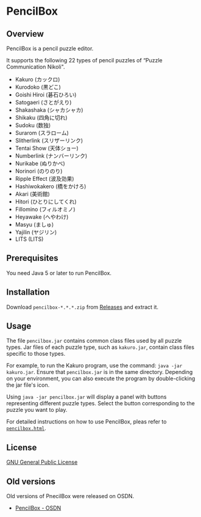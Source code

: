 # PencilBox

## Overview

PencilBox is a pencil puzzle editor.

It supports the following 22 types of pencil puzzles of “Puzzle Communication Nikoli".

-  Kakuro (カックロ)
-  Kurodoko (黒どこ)
-  Goishi Hiroi (碁石ひろい)
-  Satogaeri (さとがえり)
-  Shakashaka (シャカシャカ)
-  Shikaku (四角に切れ)
-  Sudoku (数独)
-  Surarom (スラローム)
-  Slitherlink (スリザーリンク)
-  Tentai Show (天体ショー)
-  Numberlink (ナンバーリンク)
-  Nurikabe (ぬりかべ)
-  Norinori (のりのり)
-  Ripple Effect (波及効果)
-  Hashiwokakero (橋をかけろ)
-  Akari (美術館)
-  Hitori (ひとりにしてくれ)
-  Fillomino (フィルオミノ)
-  Heyawake (へやわけ)
-  Masyu (ましゅ)
-  Yajilin (ヤジリン)
-  LITS (LITS)

## Prerequisites

You need Java 5 or later to run PencilBox.

## Installation

Download `pencilbox-*.*.*.zip` from [Releases](https://github.com/Nayuta4/pencilbox/releases/latest) and extract it.

## Usage

The file `pencilbox.jar` contains common class files used by all puzzle types. Jar files of each puzzle type, such as `kakuro.jar`, contain class files specific to those types.

For example, to run the Kakuro program, use the command: `java -jar kakuro.jar`. Ensure that `pencilbox.jar` is in the same directory. Depending on your environment, you can also execute the program by double-clicking the jar file's icon.

Using `java -jar pencilbox.jar` will display a panel with buttons representing different puzzle types. Select the button corresponding to the puzzle you want to play. 

For detailed instructions on how to use PencilBox, pleas refer to [`pencilbox.html`](https://nayuta4.github.io/PencilBox/pencilbox.html).

## License

[GNU General Public License](doc/LICENSE.txt) 

## Old versions

Old versions of PnecilBox were released on OSDN.
-   [PencilBox - OSDN](https://osdn.net/projects/pencilbox/)

